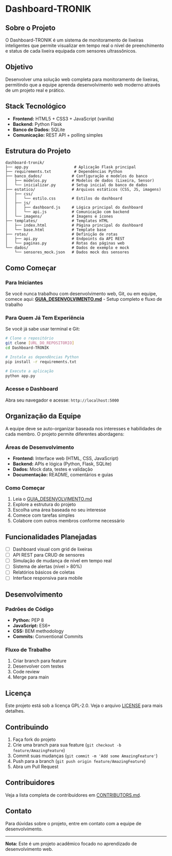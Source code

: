 # Dashboard-TRONIK

## Sobre o Projeto

O Dashboard-TRONIK é um sistema de monitoramento de lixeiras inteligentes que permite visualizar em tempo real o nível de preenchimento e status de cada lixeira equipada com sensores ultrassônicos.

## Objetivo

Desenvolver uma solução web completa para monitoramento de lixeiras, permitindo que a equipe aprenda desenvolvimento web moderno através de um projeto real e prático.

## Stack Tecnológico

- **Frontend:** HTML5 + CSS3 + JavaScript (vanilla)
- **Backend:** Python Flask
- **Banco de Dados:** SQLite
- **Comunicação:** REST API + polling simples

## Estrutura do Projeto

```
dashboard-tronik/
├── app.py                    # Aplicação Flask principal
├── requirements.txt          # Dependências Python
├── banco_dados/             # Configuração e modelos do banco
│   ├── modelos.py           # Modelos de dados (Lixeira, Sensor)
│   └── inicializar.py       # Setup inicial do banco de dados
├── estatico/                # Arquivos estáticos (CSS, JS, imagens)
│   ├── css/
│   │   └── estilo.css       # Estilos do dashboard
│   ├── js/
│   │   ├── dashboard.js     # Lógica principal do dashboard
│   │   └── api.js           # Comunicação com backend
│   └── imagens/             # Imagens e ícones
├── templates/               # Templates HTML
│   ├── index.html           # Página principal do dashboard
│   └── base.html            # Template base
├── rotas/                   # Definição de rotas
│   ├── api.py               # Endpoints da API REST
│   └── paginas.py           # Rotas das páginas web
└── dados/                   # Dados de exemplo e mock
    └── sensores_mock.json   # Dados mock dos sensores
```

## Como Começar

### Para Iniciantes
Se você nunca trabalhou com desenvolvimento web, Git, ou em equipe, comece aqui:
**[GUIA_DESENVOLVIMENTO.md](GUIA_DESENVOLVIMENTO.md)** - Setup completo e fluxo de trabalho

### Para Quem Já Tem Experiência
Se você já sabe usar terminal e Git:

```bash
# Clone o repositório
git clone [URL_DO_REPOSITORIO]
cd Dashboard-TRONIK

# Instale as dependências Python
pip install -r requirements.txt

# Execute a aplicação
python app.py
```

### Acesse o Dashboard
Abra seu navegador e acesse: `http://localhost:5000`

## Organização da Equipe

A equipe deve se auto-organizar baseada nos interesses e habilidades de cada membro. O projeto permite diferentes abordagens:

### Áreas de Desenvolvimento
- **Frontend:** Interface web (HTML, CSS, JavaScript)
- **Backend:** APIs e lógica (Python, Flask, SQLite)
- **Dados:** Mock data, testes e validação
- **Documentação:** README, comentários e guias

### Como Começar
1. Leia o [GUIA_DESENVOLVIMENTO.md](GUIA_DESENVOLVIMENTO.md)
2. Explore a estrutura do projeto
3. Escolha uma área baseada no seu interesse
4. Comece com tarefas simples
5. Colabore com outros membros conforme necessário

## Funcionalidades Planejadas

- [ ] Dashboard visual com grid de lixeiras
- [ ] API REST para CRUD de sensores
- [ ] Simulação de mudança de nível em tempo real
- [ ] Sistema de alertas (nível > 80%)
- [ ] Relatórios básicos de coletas
- [ ] Interface responsiva para mobile

## Desenvolvimento

### Padrões de Código
- **Python:** PEP 8
- **JavaScript:** ES6+
- **CSS:** BEM methodology
- **Commits:** Conventional Commits

### Fluxo de Trabalho
1. Criar branch para feature
2. Desenvolver com testes
3. Code review
4. Merge para main

## Licença

Este projeto está sob a licença GPL-2.0. Veja o arquivo [LICENSE](LICENSE) para mais detalhes.

## Contribuindo

1. Faça fork do projeto
2. Crie uma branch para sua feature (`git checkout -b feature/AmazingFeature`)
3. Commit suas mudanças (`git commit -m 'Add some AmazingFeature'`)
4. Push para a branch (`git push origin feature/AmazingFeature`)
5. Abra um Pull Request

## Contribuidores

Veja a lista completa de contribuidores em [CONTRIBUTORS.md](CONTRIBUTORS.md).

## Contato

Para dúvidas sobre o projeto, entre em contato com a equipe de desenvolvimento.

---

**Nota:** Este é um projeto acadêmico focado no aprendizado de desenvolvimento web.